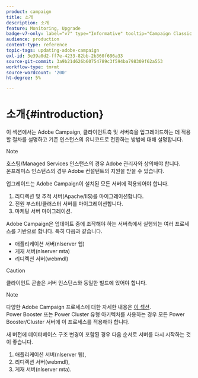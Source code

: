```yaml
---
product: campaign
title: 소개
description: 소개
feature: Monitoring, Upgrade
badge-v7-only: label="v7" type="Informative" tooltip="Campaign Classic v7에만 적용"
audience: production
content-type: reference
topic-tags: updating-adobe-campaign
exl-id: 3e39a0d2-ff7e-4233-82bb-2b360f696a33
source-git-commit: 3a9b21d626b60754789c3f594ba798309f62a553
workflow-type: tm+mt
source-wordcount: '200'
ht-degree: 5%

---
```


# 소개{#introduction}



이 섹션에서는 Adobe Campaign, 클라이언트측 및 서버측을 업그레이드하는 데 적용할 절차를 설명하고 기존 인스턴스의 유니코드로 전환하는 방법에 대해 설명합니다.

>[!NOTE]
>
>호스팅/Managed Services 인스턴스의 경우 Adobe 관리자와 상의해야 합니다.\
>온프레미스 인스턴스의 경우 Adobe 컨설턴트의 지원을 받을 수 있습니다.

업그레이드는 Adobe Campaign이 설치된 모든 서버에 적용되어야 합니다.

1. 리디렉션 및 추적 서버(Apache/IIS)를 마이그레이션합니다.
1. 전원 부스터/클러스터 서버를 마이그레이션합니다.
1. 마케팅 서버 마이그레이션.

Adobe Campaign은 업데이트 중에 조작해야 하는 서버측에서 실행되는 여러 프로세스를 기반으로 합니다. 특히 다음과 같습니다.

* 애플리케이션 서버(nlserver 웹)
* 게재 서버(nlserver mta)
* 리디렉션 서버(webmdl)

>[!CAUTION]
>
>클라이언트 콘솔은 서버 인스턴스와 동일한 빌드에 있어야 합니다.

>[!NOTE]
>
>다양한 Adobe Campaign 프로세스에 대한 자세한 내용은 [이 섹션](../../installation/using/general-architecture.md#logical-application-layer).\
>Power Booster 또는 Power Cluster 유형 아키텍처를 사용하는 경우 모든 Power Booster/Cluster 서버에 이 프로세스를 적용해야 합니다.

새 버전에 데이터베이스 구조 변경이 포함된 경우 다음 순서로 서버를 다시 시작하는 것이 좋습니다.

1. 애플리케이션 서버(nlserver 웹),
1. 리디렉션 서버(webmdl),
1. 게재 서버(nlserver mta).

